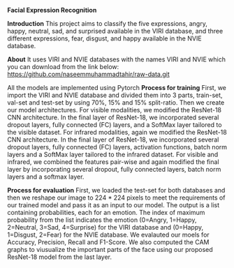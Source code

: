**Facial Expression Recognition**

**Introduction**
This project aims to classify the five expressions, angry, happy, neutral, sad, and surprised available in the VIRI database, and three different expressions,
fear, disgust, and happy available in the NVIE database.

**About**
It uses VIRI and NVIE databases with the names VIRI and NVIE which you can download from the link below:
https://github.com/naseemmuhammadtahir/raw-data.git

All the models are implemented using Pytorch 
**Process for training**
First, we import the VIRI and NVIE database and divided them into 3 parts, train-set, val-set and test-set by using 70%, 15% and 15% split-ratio. 
Then we create our model architectures. For visible modalities, we modified the ResNet-18 CNN architecture. In the final layer of ResNet-18, we incorporated several dropout layers, fully connected (FC) layers, and a SoftMax layer tailored to the visible dataset. 
For infrared modalities, again we modified the ResNet-18 CNN architecture. In the final layer of ResNet-18, we incorporated several dropout layers, fully connected (FC) layers, activation functions, batch norm layers and a SoftMax layer tailored to the infrared dataset. 
For visible and infrared, we combined the features pair-wise and again modified the final layer by incorporating several dropout, fully connected layers, batch norm layers and a softmax layer.

**Process for evaluation**
First, we loaded the test-set for both databases and then we reshape our image to 224 * 224 pixels to meet the requirements of our trained model and pass it as an input to our model. The output is a list containing probabilities, each for an emotion. The index of maximum probability from the list indicates the  emotion (0=Angry, 1=Happy, 2=Neutral, 3=Sad, 4=Surprise) for the VIRI database and (0=Happy, 1=Disgust, 2=Fear) for the NVIE database. We evalauted our moels for Accuracy, Precision, Recall and F1-Score. 
We also computed the CAM graphs to viusualize the important parts of the face using our proposed ResNet-18 model from the last layer. 



